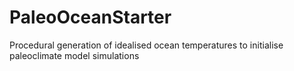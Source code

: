 # PaleoOceanStarter
Procedural generation of idealised ocean temperatures to initialise paleoclimate model simulations
